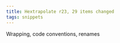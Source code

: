 ```yaml
---
title: Hextrapolate r23, 29 items changed
tags: snippets
---
```


Wrapping, code conventions, renames
